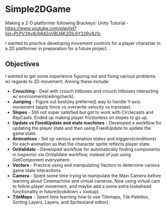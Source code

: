 # Simple2DGame
Making a 2-D platformer following Brackeys' Unity Tutorial - https://www.youtube.com/playlist?list=PLPV2KyIb3jR42oVBU6K2DIL6Y22Ry9J1c

I wanted to practice developing movement controls for a player character in a 2D platformer in preparation for a future project.

## Objectives 
I wanted to get some experience figuring out and fixing various problems w/ regards to 2D movement.
Among these include:
* **Crouching** - Deal with crouch hitboxes and crouch hitboxes interacting w/ environment(ceilingcheck).
* **Jumping** - Figure out best(my preferred) way to handle Y-axis movement (apply force vs overwrite velocity vs translate).
* **Slopes** - Still not super satisfied but got to work with Circlecasts and RayCasts. Ended up making player frictionless on slopes to go up.
* **Update vs FixedUpdate and state machines** - Developed a workflow for updating the player state and then using FixedUpdate to update the game state.
* **Animations** - Set up various animation states and triggers(conditions) for each animation so that the character sprite reflects player state.
* **OnValidate** - Developed workflow for automatically finding components in Inspector via OnValidate workflow, instead of just using GetComponent everywhere.
* **Vectors** - Practice using and manipulating Vectors to determine various game state interactions
* **Camera** - Spent some time trying to manipulate the Main Camera before learning about Cinemachine and virtual cameras. Now using virtual cam to follow player movement, and maybe add a some extra lookahead functionality in future(lookdown + lookup).
* **TileMaps** - Spent time learning how to use Tilemaps, Tile Palettes, Sorting Layers, Layers, and Sprites(and editor).


